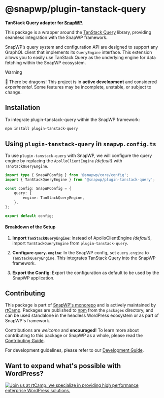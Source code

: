 # @snapwp/plugin-tanstack-query

**TanStack Query adapter for [SnapWP](../../README.md)**.

This package is a wrapper around the [TanStack Query](https://github.com/TanStack/query) library, providing seamless integration with the SnapWP framework.

SnapWP’s query system and configuration API are designed to support any GraphQL client that implements its `QueryEngine` interface. This extension allows you to easily use TanStack Query as the underlying engine for data fetching within the SnapWP ecosystem.

> [!WARNING]
> 🐉 There be dragons!
> This project is in **active development** and considered _experimental_. Some features may be incomplete, unstable, or subject to change.

## Installation

To integrate plugin-tanstack-query within the SnapWP framework:

```bash
npm install plugin-tanstack-query
```

## Using `plugin-tanstack-query` in `snapwp.config.ts`

To use `plugin-tanstack-query` with SnapWP, we will configure the query engine by replacing the `ApolloClientEngine` _(default)_ with `TanStackQueryEngine`.

```ts
import type { SnapWPConfig } from '@snapwp/core/config';
import { TanStackQueryEngine } from '@snapwp/plugin-tanstack-query';

const config: SnapWPConfig = {
	query: {
		engine: TanStackQueryEngine,
	},
};

export default config;
```

#### Breakdown of the Setup

1. **Import `TanStackQueryEngine`**: Instead of ApolloClientEngine _(default)_, import `TanStackQueryEngine` from `plugin-tanstack-query`.

2. **Configure `query.engine`**: In the SnapWP config, set `query.engine` to `TanStackQueryEngine`. This integrates TanStack Query into the SnapWP framework.

3. **Export the Config**: Export the configuration as default to be used by the SnapWP application.

## Contributing

This package is part of [SnapWP's monorepo](https://github.com/rtCamp/snapwp) and is actively maintained by [rtCamp](https://rtcamp.com/). Packages are published to [npm](https://www.npmjs.com/) from the `packages` directory, and can be used standalone in the headless WordPress ecosystem or as part of SnapWP's framework.

Contributions are _welcome_ and **encouraged!** To learn more about contributing to this package or SnapWP as a whole, please read the [Contributing Guide](../../../.github/CONTRIBUTING.md).

For development guidelines, please refer to our [Development Guide](../../DEVELOPMENT.md).

## Want to expand what's possible with WordPress?

<a href="https://rtcamp.com/"><img src="https://rtcamp.com/wp-content/uploads/sites/2/2019/04/github-banner@2x.png" alt="Join us at rtCamp, we specialize in providing high performance enterprise WordPress solutions."></a>
